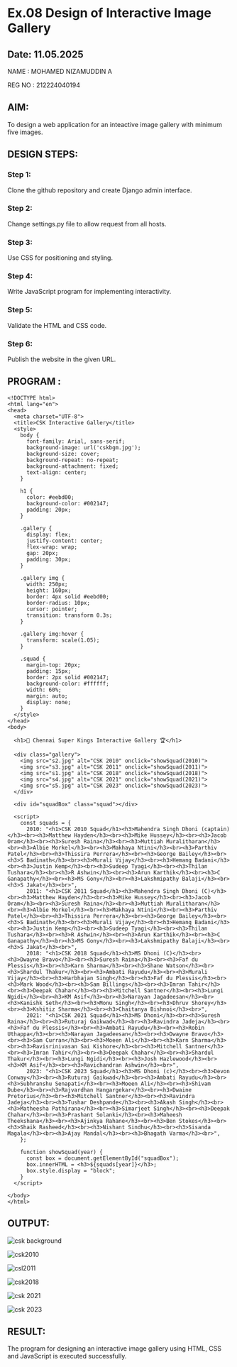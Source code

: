 # Ex.08 Design of Interactive Image Gallery

## Date: 11.05.2025

NAME : MOHAMED NIZAMUDDIN A 

REG NO : 212224040194


## AIM:
To design a web application for an inteactive image gallery with minimum five images.

## DESIGN STEPS:

### Step 1:
Clone the github repository and create Django admin interface.

### Step 2:
Change settings.py file to allow request from all hosts.

### Step 3:
Use CSS for positioning and styling.

### Step 4:
Write JavaScript program for implementing interactivity.

### Step 5:
Validate the HTML and CSS code.

### Step 6:
Publish the website in the given URL.

## PROGRAM :

```
<!DOCTYPE html>
<html lang="en">
<head>
  <meta charset="UTF-8">
  <title>CSK Interactive Gallery</title>
  <style>
    body {
      font-family: Arial, sans-serif;
      background-image: url('cskbgm.jpg');
      background-size: cover;
      background-repeat: no-repeat;
      background-attachment: fixed;
      text-align: center;
    }

    h1 {
      color: #eebd00;
      background-color: #002147;
      padding: 20px;
    }

    .gallery {
      display: flex;
      justify-content: center;
      flex-wrap: wrap;
      gap: 20px;
      padding: 30px;
    }

    .gallery img {
      width: 250px;
      height: 160px;
      border: 4px solid #eebd00;
      border-radius: 10px;
      cursor: pointer;
      transition: transform 0.3s;
    }

    .gallery img:hover {
      transform: scale(1.05);
    }

    .squad {
      margin-top: 20px;
      padding: 15px;
      border: 2px solid #002147;
      background-color: #ffffff;
      width: 60%;
      margin: auto;
      display: none;
    }
  </style>
</head>
<body>

  <h1>🏏 Chennai Super Kings Interactive Gallery 🏆</h1>

  <div class="gallery">
    <img src="s2.jpg" alt="CSK 2010" onclick="showSquad(2010)">
    <img src="s3.jpg" alt="CSK 2011" onclick="showSquad(2011)">
    <img src="s1.jpg" alt="CSK 2018" onclick="showSquad(2018)">
    <img src="s4.jpg" alt="CSK 2021" onclick="showSquad(2021)">
    <img src="s5.jpg" alt="CSK 2023" onclick="showSquad(2023)">
  </div>

  <div id="squadBox" class="squad"></div>

  <script>
    const squads = {
      2010: "<h1>CSK 2010 Squad</h1><h3>Mahendra Singh Dhoni (captain)</h3><br><h3>Matthew Hayden</h3><br><h3>Mike Hussey</h3><br><h3>Jacob Oram</h3><br><h3>Suresh Raina</h3><br><h3>Muttiah Muralitharan</h3><br><h3>Albie Morkel</h3><br><h3>Makhaya Ntini</h3><br><h3>Parthiv Patel</h3><br><h3>Thissira Perrera</h3><br><h3>George Bailey</h3><br><h3>S Badinath</h3><br><h3>Murali Vijay</h3><br><h3>Hemang Badani</h3><br><h3>Justin Kemp</h3><br><h3>Sudeep Tyagi</h3><br><h3>Thilan Tushara</h3><br><h3>R Ashwin</h3><br><h3>Arun Karthik</h3><br><h3>C Ganapathy</h3><br><h3>MS Gony</h3><br><h3>Lakshmipathy Balaji</h3><br><h3>S Jakat</h3><br>",
      2011: "<h1>CSK 2011 Squad</h1><h3>Mahendra Singh Dhoni (C)</h3><br><h3>Matthew Hayden</h3><br><h3>Mike Hussey</h3><br><h3>Jacob Oram</h3><br><h3>Suresh Raina</h3><br><h3>Muttiah Muralitharan</h3><br><h3>Albie Morkel</h3><br><h3>Makhaya Ntini</h3><br><h3>Parthiv Patel</h3><br><h3>Thissira Perrera</h3><br><h3>George Bailey</h3><br><h3>S Badinath</h3><br><h3>Murali Vijay</h3><br><h3>Hemang Badani</h3><br><h3>Justin Kemp</h3><br><h3>Sudeep Tyagi</h3><br><h3>Thilan Tushara</h3><br><h3>R Ashwin</h3><br><h3>Arun Karthik</h3><br><h3>C Ganapathy</h3><br><h3>MS Gony</h3><br><h3>Lakshmipathy Balaji</h3><br><h3>S Jakat</h3><br>",
      2018: "<h1>CSK 2018 Squad</h1><h3>MS Dhoni (C)</h3><br><h3>Dwayne Bravo</h3><br><h3>Suresh Raina</h3><br><h3>Faf du Plessis</h3><br><h3>Karn Sharma</h3><br><h3>Shane Watson</h3><br><h3>Shardul Thakur</h3><br><h3>Ambati Rayudu</h3><br><h3>Murali Vijay</h3><br><h3>Harbhajan Singh</h3><br><h3>Faf du Plessis</h3><br><h3>Mark Wood</h3><br><h3>Sam Billings</h3><br><h3>Imran Tahir</h3><br><h3>Deepak Chahar</h3><br><h3>Mitchell Santner</h3><br><h3>Lungi Ngidi</h3><br><h3>KM Asif</h3><br><h3>Narayan Jagadeesan</h3><br><h3>Kanishk Seth</h3><br><h3>Monu Singh</h3><br><h3>Dhruv Shorey</h3><br><h3>Kshitiz Sharma</h3><br><h3>Chaitanya Bishnoi</h3><br>",
      2021: "<h1>CSK 2021 Squad</h1><h3>MS Dhoni</h3><br><h3>Suresh Raina</h3><br><h3>Ruturaj Gaikwad</h3><br><h3>Ravindra Jadeja</h3><br><h3>Faf du Plessis</h3><br><h3>Ambati Rayudu</h3><br><h3>Robin Uthappa</h3><br><h3>Narayan Jagadeesan</h3><br><h3>Dwayne Bravo</h3><br><h3>Sam Curran</h3><br><h3>Moeen Ali</h3><br><h3>Karn Sharma</h3><br><h3>Ravisrinivasan Sai Kishore</h3><br><h3>Mitchell Santner</h3><br><h3>Imran Tahir</h3><br><h3>Deepak Chahar</h3><br><h3>Shardul Thakur</h3><br><h3>Lungi Ngidi</h3><br><h3>Josh Hazlewood</h3><br><h3>KM Asif</h3><br><h3>Ravichandran Ashwin</h3><br>",
      2023: "<h1>CSK 2023 Squad</h1><h3>MS Dhoni (c)</h3><br><h3>Devon Conway</h3><br><h3>Ruturaj Gaikwad</h3><br><h3>Ambati Rayudu</h3><br><h3>Subhranshu Senapati</h3><br><h3>Moeen Ali</h3><br><h3>Shivam Dube</h3><br><h3>Rajvardhan Hangargekar</h3><br><h3>Dwaine Pretorius</h3><br><h3>Mitchell Santner</h3><br><h3>Ravindra Jadeja</h3><br><h3>Tushar Deshpande</h3><br><h3>Akash Singh</h3><br><h3>Matheesha Pathirana</h3><br><h3>Simarjeet Singh</h3><br><h3>Deepak Chahar</h3><br><h3>Prashant Solanki</h3><br><h3>Maheesh Theekshana</h3><br><h3>Ajinkya Rahane</h3><br><h3>Ben Stokes</h3><br><h3>Shaik Rasheed</h3><br><h3>Nishant Sindhu</h3><br><h3>Sisanda Magala</h3><br><h3>Ajay Mandal</h3><br><h3>Bhagath Varma</h3><br>",
    };

    function showSquad(year) {
      const box = document.getElementById("squadBox");
      box.innerHTML = <h3>${squads[year]}</h3>;
      box.style.display = "block";
    }
  </script>

</body>
</html>

```


## OUTPUT:

![csk background](https://github.com/user-attachments/assets/39361a0d-91bf-42e8-afb0-396e2c06ee5b)

![csk2010](https://github.com/user-attachments/assets/736a0b9b-1c8d-40e0-9999-d74e85b957f7)

![csl2011](https://github.com/user-attachments/assets/8e4c97df-5a2a-4d3d-baac-c4963c0e374f)

![csk2018](https://github.com/user-attachments/assets/f0301853-a725-43ad-815d-ce006fa321c8)


![csk 2021](https://github.com/user-attachments/assets/9d0bd4f6-d7a6-48a6-863a-050e24e099f0)

![csk 2023](https://github.com/user-attachments/assets/17effa96-27ba-47a5-99d5-a7fadd0c72d6)

## RESULT:
The program for designing an interactive image gallery using HTML, CSS and JavaScript is executed successfully.
